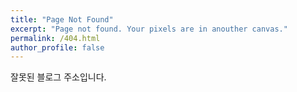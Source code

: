 ```yaml
---
title: "Page Not Found"
excerpt: "Page not found. Your pixels are in anouther canvas."
permalink: /404.html
author_profile: false
---
```


잘못된 블로그 주소입니다.

<script>
  var GOOG_FIXURL_LANG = 'en';
  var GOOG_FIXURL_SITE = 'https://devinlife.com'
</script>
<script src="https://linkhelp.clients.google.com/tbproxy/lh/wm/fixurl.js">
</script>
